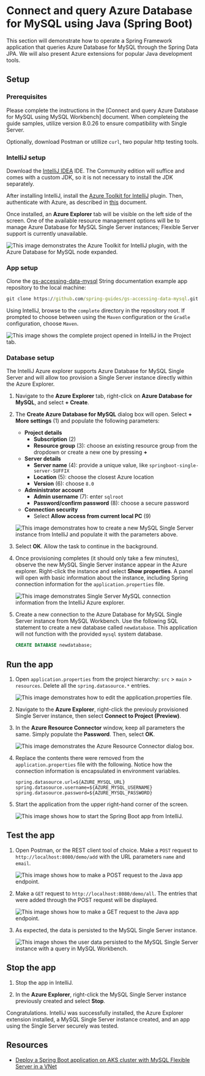 # Connect and query Azure Database for MySQL using Java (Spring Boot)

This section will demonstrate how to operate a Spring Framework application that queries Azure Database for MySQL through the Spring Data JPA. We will also present Azure extensions for popular Java development tools.

## Setup

### Prerequisites

Please complete the instructions in the [Connect and query Azure Database for MySQL using MySQL Workbench] document. When completeing the guide samples, utilize version 8.0.26 to ensure compatibility with Single Server.

Optionally, download Postman or utillize `curl`, two popular http testing tools.

### IntelliJ setup

Download the [IntelliJ IDEA](https://www.jetbrains.com/idea/download) IDE. The Community edition will suffice and comes with a custom JDK, so it is not necessary to install the JDK separately.

After installing IntelliJ, install the [Azure Toolkit for IntelliJ](https://plugins.jetbrains.com/plugin/8053-azure-toolkit-for-intellij/) plugin. Then, authenticate with Azure, as described in [this](https://docs.microsoft.com/azure/developer/java/toolkit-for-intellij/sign-in-instructions) document.

Once installed, an **Azure Explorer** tab will be visible on the left side of the screen. One of the available resource management options will be to manage Azure Database for MySQL Single Server instances; Flexible Server support is currently unavailable.

![This image demonstrates the Azure Toolkit for IntelliJ plugin, with the Azure Database for MySQL node expanded.](./media/azure-explorer-intellij.png "Azure Toolkit for IntelliJ plugin installation success")

### App setup

Clone the [gs-accessing-data-mysql](https://github.com/spring-guides/gs-accessing-data-mysql) String documentation example app repository to the local machine:

```cmd
git clone https://github.com/spring-guides/gs-accessing-data-mysql.git
```

Using IntelliJ, browse to the `complete` directory in the repository root. If prompted to choose between using the `Maven` configuration or the `Gradle` configuration, choose `Maven`.

![This image shows the complete project opened in IntelliJ in the Project tab.](./media/intellij-complete-spring-boot-project.png "Complete project")

### Database setup

The IntelliJ Azure explorer supports Azure Database for MySQL Single Server and will allow too provision a Single Server instance directly within the Azure Explorer.

1. Navigate to the **Azure Explorer** tab, right-click on **Azure Database for MySQL**, and select **+ Create**.

2. The **Create Azure Database for MySQL** dialog box will open. Select **+ More settings** (1) and populate the following parameters:

    - **Project details**
      - **Subscription** (2)
      - **Resource group** (3): choose an existing resource group from the dropdown or create a new one by pressing **+**
    - **Server details**
      - **Server name** (4): provide a unique value, like `springboot-single-server-SUFFIX`
      - **Location** (5): choose the closest Azure location
      - **Version** (6): choose `8.0`
    - **Administrator account**
      - **Admin username** (7): enter `sqlroot`
      - **Password/confirm password** (8): choose a secure password
    - **Connection security**
      - Select **Allow access from current local PC** (9)

    ![This image demonstrates how to create a new MySQL Single Server instance from IntelliJ and populate it with the parameters above.](./media/intellij-create-single-server.png "Creating a new MySQL Single Server instance")

3. Select **OK**. Allow the task to continue in the background.

4. Once provisioning completes (it should only take a few minutes), observe the new MySQL Single Server instance appear in the Azure explorer. Right-click the instance and select **Show properties**. A panel will open with basic information about the instance, including Spring connection information for the `application.properties` file.

    ![This image demonstrates Single Server MySQL connection information from the IntelliJ Azure explorer.](./media/mysql-instance-information.png "MySQL connection information")

5. Create a new connection to the Azure Database for MySQL Single Server instance from MySQL Workbench. Use the following SQL statement to create a new database called `newdatabase`. This application will not function with the provided `mysql` system database.

    ```sql
    CREATE DATABASE newdatabase;
    ```

## Run the app

1. Open `application.properties` from the project hierarchy: `src` > `main` > `resources`. Delete all the `spring.datasource.*` entries.

    ![This image demonstrates how to edit the application.properties file.](./media/edit-application-properties.png "Editing application.properties")

2. Navigate to the **Azure Explorer**, right-click the previouly provisioned Single Server instance, then select **Connect to Project (Preview)**.

3. In the **Azure Resource Connector** window, keep all parameters the same. Simply populate the **Password**. Then, select **OK**.

    ![This image demonstrates the Azure Resource Connector dialog box.](./media/azure-resource-connector-intellij.png "Azure Resource Connector")

4. Replace the contents there were removed from the `application.properties` file with the following. Notice how the connection information is encapsulated in environment variables.

    ```text
    spring.datasource.url=${AZURE_MYSQL_URL}
    spring.datasource.username=${AZURE_MYSQL_USERNAME}
    spring.datasource.password=${AZURE_MYSQL_PASSWORD}
    ```

5. Start the application from the upper right-hand corner of the screen.

    ![This image shows how to start the Spring Boot app from IntelliJ.](./media/start-app-intellij.png "Starting Spring Boot app")

## Test the app

1. Open Postman, or the REST client tool of choice. Make a `POST` request to `http://localhost:8080/demo/add` with the URL parameters `name` and `email`.

    ![This image shows how to make a POST request to the Java app endpoint.](./media/post-request-postman.png "POST to endpoint")

2. Make a `GET` request to `http://localhost:8080/demo/all`. The entries that were added through the POST request will be displayed.

    ![This image shows how to make a GET request to the Java app endpoint.](./media/get-request-postman.png "GET request from Postman")

3. As expected, the data is persisted to the MySQL Single Server instance.

    ![This image shows the user data persisted to the MySQL Single Server instance with a query in MySQL Workbench.](./media/result-set-mysql-workbench.png "Data persisted to Single Server")

## Stop the app

1. Stop the app in IntelliJ.

2. In the **Azure Explorer**, right-click the MySQL Single Server instance previously created and select **Stop**.

Congratulations. IntelliJ was successfully installed, the Azure Explorer extension installed, a MySQL Single Server instance created, and an app using the Single Server securely was tested.

## Resources

- [Deploy a Spring Boot application on AKS cluster with MySQL Flexible Server in a VNet](https://docs.microsoft.com/en-us/azure/mysql/flexible-server/tutorial-deploy-springboot-on-aks-vnet)
